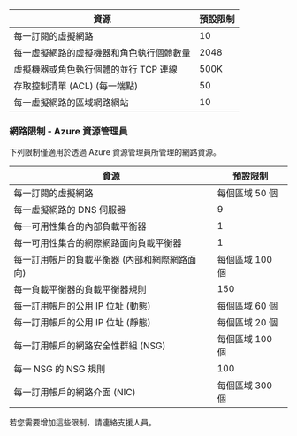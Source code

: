 
資源| 預設限制
--- | ---
每一訂閱的虛擬網路 | 10
每一虛擬網路的虛擬機器和角色執行個體數量 | 2048
虛擬機器或角色執行個體的並行 TCP 連線 | 500K
存取控制清單 (ACL) (每一端點) | 50
每一虛擬網路的區域網路網站 | 10

### 網路限制 - Azure 資源管理員

下列限制僅適用於透過 Azure 資源管理員所管理的網路資源。

資源| 預設限制
--- | ---
每一訂閱的虛擬網路 | 每個區域 50 個
每一虛擬網路的 DNS 伺服器 | 9
每一可用性集合的內部負載平衡器 | 1
每一可用性集合的網際網路面向負載平衡器 | 1
每一訂用帳戶的負載平衡器 (內部和網際網路面向) | 每個區域 100 個
每一負載平衡器的負載平衡器規則 | 150
每一訂用帳戶的公用 IP 位址 (動態) | 每個區域 60 個
每一訂用帳戶的公用 IP 位址 (靜態) | 每個區域 20 個
每一訂用帳戶的網路安全性群組 (NSG) | 每個區域 100 個
每一 NSG 的 NSG 規則 | 100
每一訂用帳戶的網路介面 (NIC) | 每個區域 300 個

若您需要增加這些限制，請連絡支援人員。

<!---HONumber=August15_HO7-->

<!---HONumber=August15_HO7-->